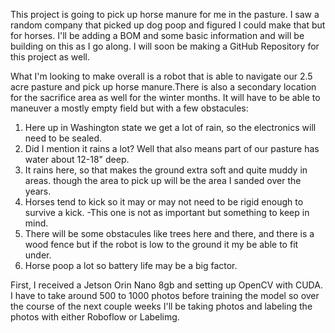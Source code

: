 This project is going to pick up horse manure for me in the pasture. I saw a random company that picked up dog poop and figured I could make that but for horses. I'll be adding a BOM and 
some basic information and will be building on this as I go along. I will soon be making a GitHub Repository for this project as well.

What I'm looking to make overall is a robot that is able to navigate our 2.5 acre pasture and pick up horse manure.There is also a secondary location for the sacrifice area as well for the winter months. It will have to be able to maneuver a mostly empty field but with a few obstacules:

1. Here up in Washington state we get a lot of rain, so the electronics will need to be sealed.
2. Did I mention it rains a lot? Well that also means part of our pasture has water about 12-18" deep.
3. It rains here, so that makes the ground extra soft and quite muddy in areas. though the area to pick up will be the area I sanded over the years.
4. Horses tend to kick so it may or may not need to be rigid enough to survive a kick. -This one is not as important but something to keep in mind. 
5. There will be some obstacules like trees here and there, and there is a wood fence but if the robot is low to the ground it my be able to fit under. 
6. Horse poop a lot so battery life may be a big factor. 

First, I received a Jetson Orin Nano 8gb and setting up OpenCV with CUDA. I have to take around 500 to 1000 photos before training the model so over the course of the next couple weeks I'll be taking photos and labeling the photos with either Roboflow or Labelimg.
